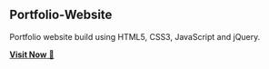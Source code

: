## Portfolio-Website
Portfolio website build using HTML5, CSS3, JavaScript and jQuery.

<a href="https://suraiyafareen.netlify.app/" target="_blank">**Visit Now** 🚀</a>